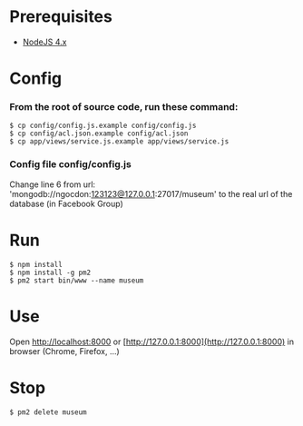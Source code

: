 # Prerequisites

- [NodeJS 4.x](https://nodejs.org/en/download/)

# Config

### From the root of source code, run these command:

	$ cp config/config.js.example config/config.js
	$ cp config/acl.json.example config/acl.json
	$ cp app/views/service.js.example app/views/service.js


### Config file config/config.js
Change line 6 from url: 'mongodb://ngocdon:123123@127.0.0.1:27017/museum' to the real url of the database (in Facebook Group)

# Run

	$ npm install
	$ npm install -g pm2
	$ pm2 start bin/www --name museum

# Use

Open [http://localhost:8000](http://localhost:8000) or [http://127.0.0.1:8000](http://127.0.0.1:8000) in browser (Chrome, Firefox, ...)

# Stop
	$ pm2 delete museum